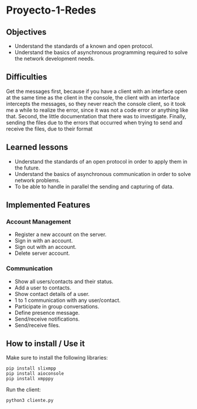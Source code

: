 # Proyecto-1-Redes

## Objectives

- Understand the standards of a known and open protocol.
- Understand the basics of asynchronous programming required to solve the
network development needs.

## Difficulties

Get the messages first, because if you have a client with an interface open at the same time as the client in the console, the client with an interface intercepts the messages, so they never reach the console client, so it took me a while to realize the error, since it was not a code error or anything like that. Second, the little documentation that there was to investigate. Finally, sending the files due to the errors that occurred when trying to send and receive the files, due to their format

## Learned lessons
- Understand the standards of an open protocol in order to apply them in the future.
- Understand the basics of asynchronous communication in order to solve network problems.
- To be able to handle in parallel the sending and capturing of data.

## Implemented Features

### Account Management
- Register a new account on the server.
- Sign in with an account.
- Sign out with an account.
- Delete server account.

### Communication
- Show all users/contacts and their status.
- Add a user to contacts.
- Show contact details of a user.
- 1 to 1 communication with any user/contact.
- Participate in group conversations.
- Define presence message.
- Send/receive notifications.
- Send/receive files.

## How to install / Use it

Make sure to install the following libraries:
```
pip install slixmpp
pip install aioconsole
pip install xmpppy
```
Run the client:
```
python3 cliente.py
```

